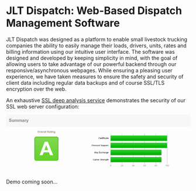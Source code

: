 # JLT Dispatch: Web-Based Dispatch Management Software

JLT Dispatch was designed as a platform to enable small livestock trucking companies the ability to easily manage their loads, drivers, units, rates and billing information using our intuitive user interface. The software was designed and developed by keeping simplicity in mind, with the goal of allowing users to take advantage of our powerful backend through our responsive/asynchronous webpages. While ensuring a pleasing user experience, we have taken measures to ensure the safety and security of client data including regular data backups and of course SSL/TLS encryption over the web.

An exhaustive [SSL deep analysis service](https://www.ssllabs.com/ssltest/) demonstrates the security of our SSL web server configuration:

![ssljlt](https://github.com/dillonhmayhew/jlt-dispatch-public/blob/master/img/ssljlt.png)

Demo coming soon...
